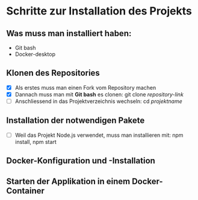 # Schritte zur Installation des Projekts

## Was muss man installiert haben:
- Git bash
- Docker-desktop

## Klonen des Repositories
- [x] Als erstes muss man einen Fork vom Repository machen
- [x] Dannach muss man mit **Git bash** es clonen: git clone _repository-link_
- [ ] Anschliessend in das Projektverzeichnis wechseln: cd _projektname_
  
## Installation der notwendigen Pakete
- [ ] Weil das Projekt Node.js verwendet, muss man installieren mit: npm install, npm start
## Docker-Konfiguration und -Installation

## Starten der Applikation in einem Docker-Container
